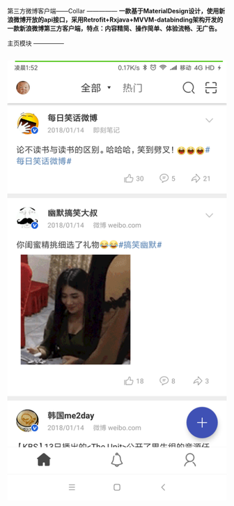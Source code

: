 第三方微博客户端——Collar
—————
**一款基于MaterialDesign设计，使用新浪微博开放的api接口，采用Retrofit+Rxjava+MVVM-databinding架构开发的一款新浪微博第三方客户端，特点：内容精简、操作简单、体验流畅、无广告。**


主页模块
—————

<p align="center">
    <a target="_blank">
        <img src="https://github.com/CodeZsx/Collar/blob/master/ScreenShot/home.png" alt="Collar" width=960/>
    </a>
</p>